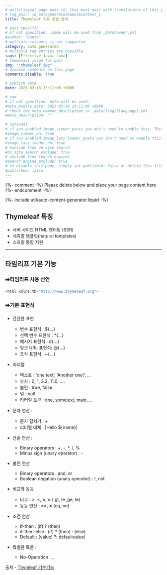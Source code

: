 ```yaml
---
# multilingual page pair id, this must pair with translations of this page. (This name must be unique)
# lng_pair: id_autogeneratedsamplecontent_1
title: Thymeleaf 기본 문법 정리

# post specific
# if not specified, .name will be used from _data/owner.yml
#author: "Dante"
# multiple category is not supported
category: auto generated
# multiple tag entries are possible
tags: [Effective_Java, Java]
# thumbnail image for post
img: ":thymeleaf.jpg"
# disable comments on this page
comments_disable: true

# publish date
date: 2023-03-18 23:11:00 +0900

# seo
# if not specified, date will be used.
#meta_modify_date: 2023-03-18 23:11:00 +0900
# check the meta_common_description in _data/lang/[language].yml
#meta_description: ""

# optional
# if you enabled image_viewer_posts you don't need to enable this. This is only if image_viewer_posts = false
#image_viewer_on: true
# if you enabled image_lazy_loader_posts you don't need to enable this. This is only if image_lazy_loader_posts = false
#image_lazy_loader_on: true
# exclude from on site search
#on_site_search_exclude: true
# exclude from search engines
#search_engine_exclude: true
# to disable this page, simply set published: false or delete this file
#published: false
---
```

{%- comment -%} Please delete below and place your page content here {%- endcomment -%}

{%- include util/auto-content-generator.liquid -%}

<!-- outline-start -->

## Thymeleaf 특징

- 서버 사이드 HTML 렌더링 (SSR)
- 네츄럴 템플릿(natural templates)
- 스프링 통합 지원

---

## 타임리프 기본 기능

### ➡️타임리프 사용 선언

```java
<html xmlns:th="http://www.thymeleaf.org">
```

### ➡️기본 표현식

- 간단한 표현
  - 변수 표현식 : ${…}
  - 선택 변수 표현식 : *{…}
  - 메시지 표현식 : #{…}
  - 링크 URL 표현식: @{…}
  - 조각 표현식 : ~{…}

- 리터럴
  - 텍스트 : ‘one text’, ‘Another one!’, …
  - 숫자 : 0, 1, 3.2, 11.0, ….
  - 불린 : true, false
  - 널 : null
  - 리터럴 토큰 : one, sometext, main, …

- 문자 연산 :
  - 문자 합치기 : +
  - 리터럴 대체 : |Hello ${name}|

- 산술 연산 :
  - Binary operators : +, -, *, /, %
  - Minus sign (unary operator) : -

- 불린 연산
  - Binary operators : and, or
  - Boolean negation (unary operator) : !, not

- 비교와 동등
  - 비교 : >, <, ≥, ≤   (  gt, le ,ge, le)
  - 동등 연산  : ==, ≠ (eq, ne)

- 조건 연산
  - If-then : (if) ? (then)
  - if-then-else : (if) ? (then) : (else)
  - Default :  (value) ?: defaultvalue)

- 특별한 토큰 :
  - No-Operation : _

출처 - [Thymleaf 기본기능](https://www.thymeleaf.org/doc/tutorials/3.0/usingthymeleaf.html#standard-expression-syntax)


<!-- outline-end -->
